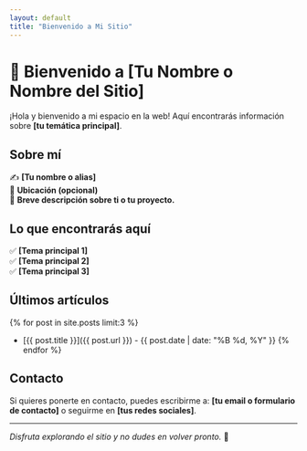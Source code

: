 ```yaml
---
layout: default
title: "Bienvenido a Mi Sitio"
---
```


# 🌟 Bienvenido a [Tu Nombre o Nombre del Sitio] 

¡Hola y bienvenido a mi espacio en la web! Aquí encontrarás información sobre **[tu temática principal]**. 

## Sobre mí

✍️ **[Tu nombre o alias]**  
📍 **Ubicación (opcional)**  
📢 **Breve descripción sobre ti o tu proyecto.**

## Lo que encontrarás aquí

✅ **[Tema principal 1]**  
✅ **[Tema principal 2]**  
✅ **[Tema principal 3]**  

## Últimos artículos

{% for post in site.posts limit:3 %}
- [{{ post.title }}]({{ post.url }}) - {{ post.date | date: "%B %d, %Y" }}
{% endfor %}

## Contacto

Si quieres ponerte en contacto, puedes escribirme a: **[tu email o formulario de contacto]** o seguirme en **[tus redes sociales]**.

---

_Disfruta explorando el sitio y no dudes en volver pronto._ 🌟